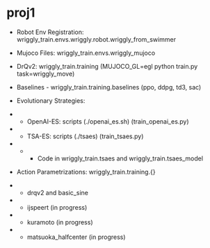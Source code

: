 # proj1

- Robot Env Registration: wriggly_train.envs.wriggly.robot.wriggly_from_swimmer

- Mujoco Files: wriggly_train.envs.wriggly_mujoco

- DrQv2: wriggly_train.training (MUJOCO_GL=egl python train.py task=wriggly_move)

- Baselines - wriggly_train.training.baselines (ppo, ddpg, td3, sac)

- Evolutionary Strategies: 
- - OpenAI-ES: scripts (./openai_es.sh) (train_openai_es.py)
- - TSA-ES: scripts (./tsaes) (train_tsaes.py)
- - - Code in wriggly_train.tsaes and wriggly_train.tsaes_model

- Action Parametrizations: wriggly_train.training.{}
- - drqv2 and basic_sine
- - ijspeert (in progress)
- - kuramoto (in progress)
- - matsuoka_halfcenter (in progress)